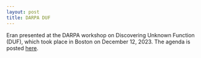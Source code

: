 ```yaml
---
layout: post
title: DARPA DUF
---
```


Eran presented at the DARPA workshop on Discovering Unknown Function (DUF), which took place in Boston on December 12, 2023.
The agenda is posted [here](https://events.sa-meetings.com/website/64719/agenda/).